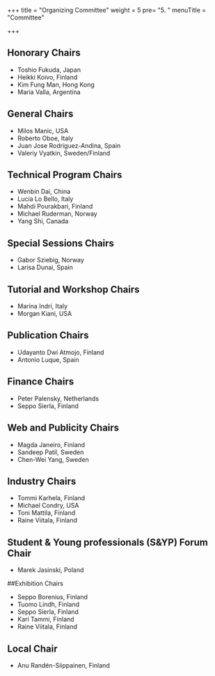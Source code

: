 +++
title = "Organizing Committee"
weight = 5
pre= "5. "
menuTitle = "Committee"

+++

## Honorary Chairs
* Toshio Fukuda, Japan
* Heikki Koivo, Finland
* Kim Fung Man, Hong Kong
* Maria Valla, Argentina

## General Chairs
* Milos Manic, USA
* Roberto Oboe, Italy
* Juan Jose Rodriguez-Andina, Spain
* Valeriy Vyatkin, Sweden/Finland

## Technical Program Chairs
* Wenbin Dai, China
* Lucia Lo Bello, Italy
* Mahdi Pourakbari, Finland
* Michael Ruderman, Norway
* Yang Shi, Canada

## Special Sessions Chairs
* Gabor Sziebig, Norway
* Larisa Dunai, Spain

## Tutorial and Workshop Chairs
* Marina Indri, Italy
* Morgan Kiani, USA

## Publication Chairs
* Udayanto Dwi Atmojo, Finland
* Antonio Luque, Spain

## Finance Chairs
* Peter Palensky, Netherlands
* Seppo Sierla, Finland

## Web and Publicity Chairs
* Magda Janeiro, Finland
* Sandeep Patil, Sweden
* Chen-Wei Yang, Sweden

## Industry Chairs
* Tommi Karhela, Finland
* Michael Condry, USA
* Toni Mattila, Finland
* Raine Viitala, Finland

## Student & Young professionals (S&YP) Forum Chair
* Marek Jasinski, Poland

##Exhibition Chairs
* Seppo Borenius, Finland
* Tuomo Lindh, Finland
* Seppo Sierla, Finland
* Kari Tammi, Finland
* Raine Viitala, Finland

## Local Chair
* Anu Randén-Siippainen, Finland
